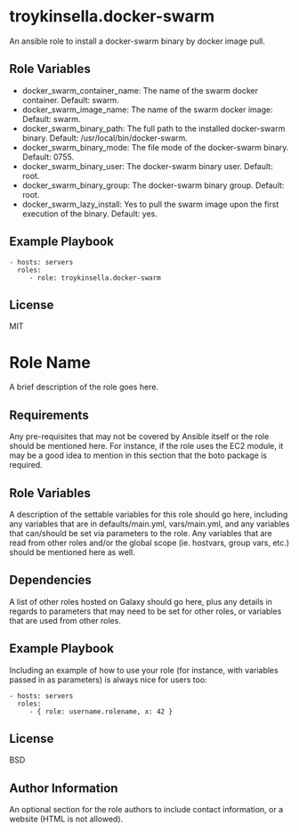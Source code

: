 troykinsella.docker-swarm
=========================

An ansible role to install a docker-swarm binary by docker image pull.

Role Variables
--------------

* docker_swarm_container_name: The name of the swarm docker container. Default: swarm.
* docker_swarm_image_name: The name of the swarm docker image: Default: swarm.
* docker_swarm_binary_path: The full path to the installed docker-swarm binary. Default: /usr/local/bin/docker-swarm.
* docker_swarm_binary_mode: The file mode of the docker-swarm binary. Default: 0755.
* docker_swarm_binary_user: The docker-swarm binary user. Default: root.
* docker_swarm_binary_group: The docker-swarm binary group. Default: root.
* docker_swarm_lazy_install: Yes to pull the swarm image upon the first execution of the binary. Default: yes.

Example Playbook
----------------

    - hosts: servers
      roles:
         - role: troykinsella.docker-swarm

License
-------

MIT




Role Name
=========

A brief description of the role goes here.

Requirements
------------

Any pre-requisites that may not be covered by Ansible itself or the role should be mentioned here. For instance, if the role uses the EC2 module, it may be a good idea to mention in this section that the boto package is required.

Role Variables
--------------

A description of the settable variables for this role should go here, including any variables that are in defaults/main.yml, vars/main.yml, and any variables that can/should be set via parameters to the role. Any variables that are read from other roles and/or the global scope (ie. hostvars, group vars, etc.) should be mentioned here as well.

Dependencies
------------

A list of other roles hosted on Galaxy should go here, plus any details in regards to parameters that may need to be set for other roles, or variables that are used from other roles.

Example Playbook
----------------

Including an example of how to use your role (for instance, with variables passed in as parameters) is always nice for users too:

    - hosts: servers
      roles:
         - { role: username.rolename, x: 42 }

License
-------

BSD

Author Information
------------------

An optional section for the role authors to include contact information, or a website (HTML is not allowed).
